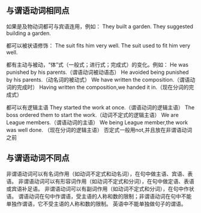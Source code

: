 ## 与谓语动词相同点

如果是及物动词都可与宾语连用，例如：
They built a garden.
They suggested building a garden.

都可以被状语修饰：
The suit fits him very well.
The suit used to fit him very well.

都有主动与被动，“体”式（一般式；进行式；完成式）的变化。例如：
He was punished by his parents.（谓语动词被动语态）
He avoided being punished by his parents.（动名词的被动式）
We have written the composition.（谓语动词的完成时）
Having written the composition,we handed it in.（现在分词的完成式）

都可以有逻辑主语
They started the work at once.（谓语动词的逻辑主语）
The boss ordered them to start the work.（动词不定式的逻辑主语）
We are League members.（谓语动词的主语）
We being League member,the work was well done. （现在分词的逻辑主语）
否定式一般用not,并且放在非谓语动词之前

## 与谓语动词不同点

非谓语动词可以有名词作用（如动词不定式和动名词），在句中做主语、宾语、表语。
非谓语动词可以有形容词作用（如动词不定式和分词），在句中做定语、表语或宾语补足语。
非谓语动词可以有副词作用（如动词不定式和分词），在句中作状语。
谓语动词在句中作谓语，受主语的人称和数的限制；非谓语动词在句中不能单独作谓语，它不受主语的人称和数的限制。
英语中不能单独做句子的谓语。